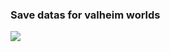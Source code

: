 ### Save datas for valheim worlds
<p align="centre"> <img src="https://i.redd.it/hcbpdi52u2l61.png"> </p>
